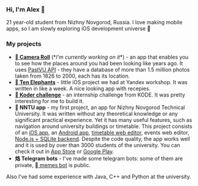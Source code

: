 ### Hi, I'm Alex 👋
21 year-old student from Nizhny Novgorod, Russia.
I love making mobile apps, so I am slowly exploring iOS development universe 

### My projects
- [** Camera Roll**](https://github.com/alexxingplus/PhotoPlenka) (\*_I'm currently working on it_\*) - an app that enables you to see how the places around you had been looking like years ago. It uses [PastVU API](https://github.com/PastVu/pastvu) - they have a database of more than 1.5 million photos taken from 1826 to 2000, each has its location.
- [** Ten Elephants**](https://github.com/TenElephants/TenElephantsMeals) - little iOS project we had at Yandex workshop. It was written in like a week. A nice looking app with recepies.
- [** Koder challenge**](https://github.com/alexxingplus/kodeChallenge) - an internship challenge from KODE. It was pretty interesting for me to build it.
- ** NNTU app** - my first project, an app for Nizhny Novgorod Technical University. It was written without any theoretical knowledge or any significant practical experience. Yet it has many useful features, such as navigation around university buildings or timetable. This project consists of an [iOS app](https://github.com/alexxingplus/nntuapp-ios), an [Android app](https://github.com/alexxingplus/nntuapp-android), [timetable web editor](https://github.com/alexxingplus/nntuapp.site), events web editor, [Node.js + SQLite backend](https://github.com/alexxingplus/nntuapp-backend). Despite the code quality, the app works well and it is used by over than 3000 students of the university. You can check it out in [App Store](https://vk.cc/az3s8e) or [Google Play](https://vk.cc/c5oUv9).
- **烙 Telegram bots** - I've made some telegram bots: some of them are private, [ memes bot](https://github.com/alexxingplus/memes-tgbot) is public.

Also I've had some experience with Java, C++ and Python at the university.

<!--
**alexxingplus/alexxingplus** is a ✨ _special_ ✨ repository because its `README.md` (this file) appears on your GitHub profile.

Here are some ideas to get you started:

- 🔭 I’m currently working on ...
- 🌱 I’m currently learning ...
- 👯 I’m looking to collaborate on ...
- 🤔 I’m looking for help with ...
- 💬 Ask me about ...
- 📫 How to reach me: ...
- 😄 Pronouns: ...
- ⚡ Fun fact: ...
-->
